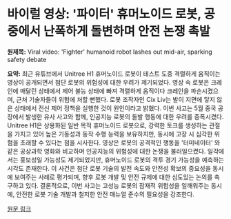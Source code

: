 # 바이럴 영상: '파이터' 휴머노이드 로봇, 공중에서 난폭하게 돌변하며 안전 논쟁 촉발

**원제목:** Viral video: 'Fighter' humanoid robot lashes out mid-air, sparking safety debate

**요약:** 최근 유튜브에서 Unitree H1 휴머노이드 로봇이 테스트 도중 격렬하게 움직이는 영상이 공개되면서 첨단 로봇의 위험성에 대한 우려가 제기되었다.  영상 속 로봇은 크레인에 매달린 상태에서 제어 불능 상태에 빠져 격렬하게 움직이다 크레인을 파손시켰으며, 근처 기술자들이 위험에 처할 뻔했다.  로봇 조작자인 Cix Liv는 발이 지면에 닿지 않은 상태에서 전신 제어 정책을 실행한 것이 원인이라고 밝혔다.  이번 사고는 5월 중국 공장에서 발생한 유사 사고와 함께, 인공지능 로봇의 돌발 행동에 대한 우려를 증폭시켰다.  Unitree H1은 상용화된 일반 목적 휴머노이드 로봇으로, 강력한 토크를 생성하는 관절을 가지고 있어 높은 기동성과 동작 수행 능력을 보유하지만, 동시에 고장 시 심각한 위험을 초래할 수 있다는 점을 시사한다.  영상은  로봇의 공격적인 행동을  '터미네이터' 와 같은 공상과학 영화와 비교하며  인공지능의 위험성에 대한 논쟁을 불러일으켰다.  일각에서는 홍보성일 가능성도 제기되었지만, 휴머노이드 로봇의 격투 경기 가능성을 예측하는 시각도 존재한다.  이 사건은  첨단 로봇 기술의 발전 속도와 안전성 확보의 중요성을 동시에 보여주는 사례로 평가되며,  향후 로봇 개발 및 안전 규제에 대한 심도있는 논의를 촉구하고 있다.  결론적으로,  이번 사고는  고성능 로봇의 잠재적 위험성을  일깨워주는 동시에,  안전한 로봇 기술 개발과  철저한 안전 매뉴얼 준수의 필요성을 강조한다.

[원문 링크](https://interestingengineering.com/culture/humanoid-robot-freaks-out-in-viral-video)
